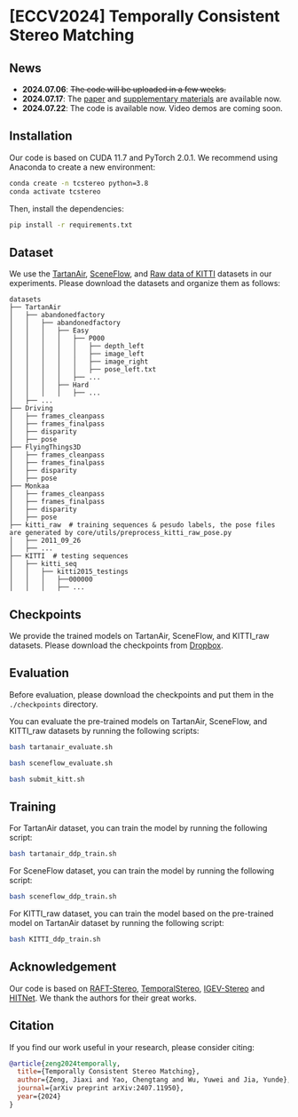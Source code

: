 # [ECCV2024] Temporally Consistent Stereo Matching

## News

- **2024.07.06**: ~~The code will be uploaded in a few weeks.~~
- **2024.07.17**: The [paper](https://arxiv.org/pdf/2407.11950) and [supplementary materials](./pdf/Temporally_Consistent_Stereo_Matching_supp.pdf) are available now.
- **2024.07.22**: The code is available now. Video demos are coming soon.

## Installation

Our code is based on CUDA 11.7 and PyTorch 2.0.1. We recommend using Anaconda to create a new environment:

```bash
conda create -n tcstereo python=3.8
conda activate tcstereo
```

Then, install the dependencies:

```bash
pip install -r requirements.txt
```

## Dataset

We use the [TartanAir](https://github.com/castacks/tartanair_tools), [SceneFlow](https://lmb.informatik.uni-freiburg.de/resources/datasets/SceneFlowDatasets.en.html), and [Raw data of KITTI](https://github.com/youmi-zym/TemporalStereo?tab=readme-ov-file#kitti-20122015) datasets in our experiments. Please download the datasets and organize them as follows:

```
datasets
├── TartanAir
│   ├── abandonedfactory
│   │   ├── abandonedfactory
│   │   │   ├── Easy
│   │   │   │   ├── P000
│   │   │   │   │   ├── depth_left
│   │   │   │   │   ├── image_left
│   │   │   │   │   ├── image_right
│   │   │   │   │   ├── pose_left.txt
│   │   │   │   ├── ...
│   │   │   ├── Hard
│   │   │   │   ├── ...
│   ├── ...
├── Driving
│   ├── frames_cleanpass
│   ├── frames_finalpass
│   ├── disparity
│   ├── pose
├── FlyingThings3D
│   ├── frames_cleanpass
│   ├── frames_finalpass
│   ├── disparity
│   ├── pose
├── Monkaa
│   ├── frames_cleanpass
│   ├── frames_finalpass
│   ├── disparity
│   ├── pose
├── kitti_raw  # training sequences & pesudo labels, the pose files are generated by core/utils/preprocess_kitti_raw_pose.py
│   ├── 2011_09_26
│   ├── ...
├── KITTI  # testing sequences
│   ├── kitti_seq
│   │   ├── kitti2015_testings
│   │   │   ├──000000
│   │   │   ├── ...
```

## Checkpoints

We provide the trained models on TartanAir, SceneFlow, and KITTI_raw datasets. Please download the checkpoints from [Dropbox](https://www.dropbox.com/scl/fo/ut5uvvispo82prjct67j5/AAe173vjhLhV5VdlKa-Vt7M?rlkey=eba6jrym9fqz4lfehj5zy0mk7&st=eh9gfxrw&dl=0).

## Evaluation

Before evaluation, please download the checkpoints and put them in the `./checkpoints` directory.

You can evaluate the pre-trained models on TartanAir, SceneFlow, and KITTI_raw datasets by running the following scripts:

```bash
bash tartanair_evaluate.sh
```

```bash
bash sceneflow_evaluate.sh
```

```bash
bash submit_kitt.sh
```

## Training

For TartanAir dataset, you can train the model by running the following script:
```bash
bash tartanair_ddp_train.sh
```

For SceneFlow dataset, you can train the model by running the following script:
```bash
bash sceneflow_ddp_train.sh
```

For KITTI_raw dataset, you can train the model based on the pre-trained model on TartanAir dataset by running the following script:
```bash
bash KITTI_ddp_train.sh
```

## Acknowledgement

Our code is based on [RAFT-Stereo](https://github.com/princeton-vl/RAFT-Stereo), [TemporalStereo](https://github.com/youmi-zym/TemporalStereo?tab=readme-ov-file#kitti-20122015), [IGEV-Stereo](https://github.com/gangweiX/IGEV) and [HITNet](https://arxiv.org/abs/2007.12140). We thank the authors for their great works.

## Citation

If you find our work useful in your research, please consider citing:

```bibtex
@article{zeng2024temporally,
  title={Temporally Consistent Stereo Matching},
  author={Zeng, Jiaxi and Yao, Chengtang and Wu, Yuwei and Jia, Yunde},
  journal={arXiv preprint arXiv:2407.11950},
  year={2024}
}
```
